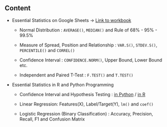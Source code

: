 
## Content

- Essential Statistics on Google Sheets -> [Link to workbook](https://docs.google.com/spreadsheets/d/17SnUwPgfZPMc0dHWBGfWn5jTZPA_KThz-ufv4ceZ4UU/edit?usp=sharing)

  - Normal Distribution : `AVERAGE()`, `MEDIAN()` and Rule of 68% - 95% - 99.5%
    
  - Measure of Spread, Position and Relationship : `VAR.S()`, `STDEV.S()`, `PERCENTILE()` and `CORREL()`
    
  - Confidence Interval : `CONFIDENCE.NORM()`, Upper Bound, Lower Bound etc.
    
  - Independent and Paired T-Test : `F.TEST()` and `T.TEST()`
 
- Essential Statistics in R and Python Programming
  
  - Confidence Interval and Hypothesis Testing :  [in Python](https://github.com/pakbung2000/DS-Bootcamp-BATCH09/blob/main/06%20-%20Essential%20Statistics/estimation_hypotest.py) /
    [in R](https://github.com/pakbung2000/DS-Bootcamp-BATCH09/blob/main/06%20-%20Essential%20Statistics/estimation_hypotest.r)
    
  - Linear Regression: Features(X), Label/Target(Y), `lm()` and `coef()`
    
  - Logistic Regression (Binary Classification) : Accuracy, Precision, Recall, F1 and Confusion Matrix
